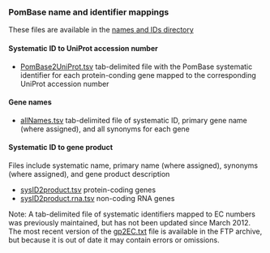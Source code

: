 ### PomBase name and identifier mappings

These files are available in the [names and IDs directory](ftp://ftp.pombase.org/pombe/names_and_identifiers/)

#### Systematic ID to UniProt accession number

-   [PomBase2UniProt.tsv](ftp://ftp.pombase.org/pombe/names_and_identifiers/PomBase2UniProt.tsv)
    tab-delimited file with the PomBase systematic identifier for each
    protein-conding gene mapped to the corresponding UniProt accession
    number

#### Gene names

-   [allNames.tsv](ftp://ftp.pombase.org/pombe/names_and_identifiers/allNames.tsv)
    tab-delimited file of systematic ID, primary gene name (where
    assigned), and all synonyms for each gene

#### Systematic ID to gene product

Files include systematic name, primary name (where assigned),
synonyms (where assigned), and gene product description

-   [sysID2product.tsv](ftp://ftp.pombase.org/pombe/names_and_identifiers/sysID2product.tsv)
    protein-coding genes
-   [sysID2product.rna.tsv](ftp://ftp.pombase.org/pombe/names_and_identifiers/sysID2product.rna.tsv)
    non-coding RNA genes

Note: A tab-delimited file of systematic identifiers mapped to EC
numbers was previously maintained, but has not been updated since March
2012. The most recent version of the
[gp2EC.txt](ftp://ftp.ebi.ac.uk/pub/databases/pombase/pombe/Mappings/OLD/gp2EC.txt)
file is available in the FTP archive, but because it is out of date it
may contain errors or omissions.

